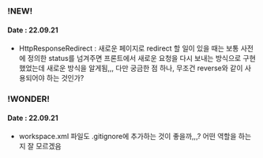 ### !NEW!
#### Date : 22.09.21 
* HttpResponseRedirect : 새로운 페이지로 redirect 할 일이 있을 때는 보통 사전에 정의한 status를 넘겨주면 프론트에서 새로운 요청을 다시 보내는 방식으로 구현했었는데 새로운 방식을 알게됨,,, 다만 궁금한 점 하나, 무조건 reverse와 같이 사용되어야 하는 것인가?

### !WONDER!
#### Date : 22.09.21
*  workspace.xml 파일도 .gitignore에 추가하는 것이 좋을까,,,? 어떤 역할을 하는지 잘 모르겠음
